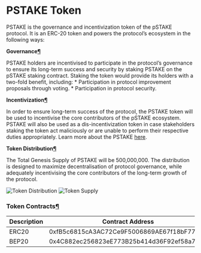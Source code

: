 # PSTAKE Token

PSTAKE is the governance and incentivization token of the pSTAKE protocol. It is an ERC-20 token and powers the protocol’s ecosystem in the following ways:

**Governance**[**¶**](broken-reference)

PSTAKE holders are incentivised to participate in the protocol’s governance to ensure its long-term success and security by staking PSTAKE on the pSTAKE staking contract. Staking the token would provide its holders with a two-fold benefit, including: \* Participation in protocol improvement proposals through voting. \* Participation in protocol security.

**Incentivization**[**¶**](broken-reference)

In order to ensure long-term success of the protocol, the PSTAKE token will be used to incentivise the core contributors of the pSTAKE ecosystem. PSTAKE will also be used as a dis-incentivization token in case stakeholders staking the token act maliciously or are unable to perform their respective duties appropriately. Learn more about the PSTAKE [here](https://blog.pstake.finance/2021/09/09/introducing-pstake/).

**Token Distribution**[**¶**](broken-reference)

The Total Genesis Supply of PSTAKE will be 500,000,000. The distribution is designed to maximize decentralisation of protocol governance, while adequately incentivising the core contributors of the long-term growth of the protocol.

![Token Distribution](https://user-images.githubusercontent.com/85489071/145202271-634ae1bd-d725-4a29-98bf-733d66cdf930.png) ![Token Supply](https://user-images.githubusercontent.com/85489071/145202262-50194efb-ee06-4dd4-8e8c-5426e08f13a4.png)

### Token Contracts[¶](broken-reference) <a href="#token-contracts" id="token-contracts"></a>

| Description | Contract Address                           |
| ----------- | ------------------------------------------ |
| ERC20       | 0xfB5c6815cA3AC72Ce9F5006869AE67f18bF77006 |
| BEP20       | 0x4C882ec256823eE773B25b414d36F92ef58a7c0C |
